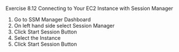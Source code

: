 Exercise 8.12 Connecting to Your EC2 Instance with Session Manager


1. Go to SSM Manager Dashboard
2. On left hand side select Session Manager
3. Click Start Session Button
4. Select the Instance
5. Click Start Session Button
